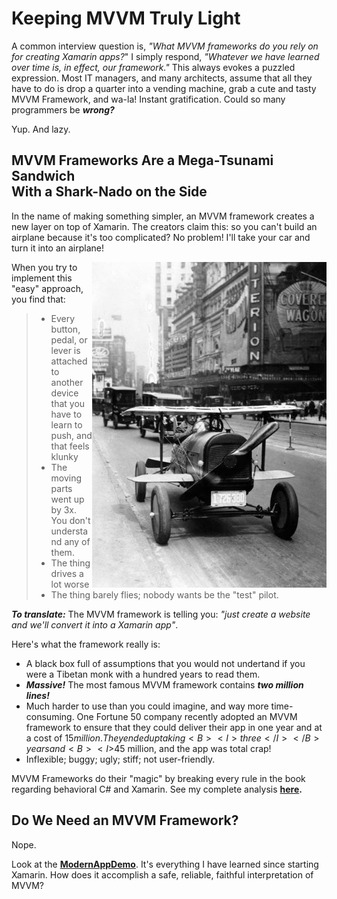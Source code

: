 # Keeping MVVM Truly Light

A common interview question is, <I>"What MVVM frameworks do you rely on for creating Xamarin apps?</I>" I simply respond, <I>"Whatever we have learned over time is, in effect, our framework."</I> This always evokes a puzzled expression.  Most IT managers, and many architects, assume that all they have to do is drop a quarter into a vending machine, grab a cute and tasty MVVM Framework, and wa-la! Instant gratification. Could so many programmers be <B><I>wrong?</I></B>

Yup. And lazy.

## MVVM Frameworks Are a Mega-Tsunami Sandwich</BR>With a Shark-Nado on the Side

In the name of making something simpler, an MVVM framework creates a new layer on top of Xamarin. The creators claim this: so you can't build an airplane because it's too complicated? No problem!  I'll take your car and turn it into an airplane!

<img src="docs/flying-cars-2.jpg  " width="375" align="right" />

When you try to implement this "easy" approach, you find that:
> * Every button, pedal, or lever is attached to another device that you have to learn to push, and that feels klunky
> * The moving parts went up by 3x. You don't understand any of them.
> * The thing drives a lot worse
> * The thing barely flies; nobody wants be the "test" pilot.

<B><I>To translate:</I></B> The MVVM framework is telling you: <I>"just create a website and we'll convert it into a Xamarin app"</I>.

Here's what the framework really is:

* A black box full of assumptions that you would not undertand if you were a Tibetan monk with a hundred years to read them.
* <B><I>Massive!</I></B> The most famous MVVM framework contains <B><I>two million lines!</I></B>
* Much harder to use than you could imagine, and way more time-consuming. One Fortune 50 company recently adopted an MVVM framework to ensure that they could deliver their app in one year and at a cost of $15 million. They ended up taking <B><I>three</I></B> years and <B><I>$45 million</I></B>, and the app was total crap!  
* Inflexible; buggy; ugly; stiff; not user-friendly.

MVVM Frameworks do their "magic" by breaking every rule in the book regarding behavioral C# and Xamarin.  See my complete analysis <B>[here](https://marcusts.com/2018/04/06/the-mvvm-framework-anti-pattern).</B>

## Do We Need an MVVM Framework?

Nope.

Look at the <B>[ModernAppDemo](https://github.com/marcusts/Com.MarcusTS.ModernAppDemo)</B>.  It's everything I have learned since starting Xamarin. How does it accomplish a safe, reliable, faithful interpretation of MVVM?






